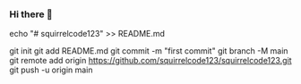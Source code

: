 ### Hi there 👋

<!--
**squirrelcode123/squirrelcode123** is a ✨ _special_ ✨ repository because its `README.md` (this file) appears on your GitHub profile.

Here are some ideas to get you started:

- 🔭 I’m currently working on ...
- 🌱 I’m currently learning ...
- 👯 I’m looking to collaborate on ...
- 🤔 I’m looking for help with ...
- 💬 Ask me about ...
- 📫 How to reach me: ...
- 😄 Pronouns: ...
- ⚡ Fun fact: ...
-->echo "# squirrelcode123" >> README.md
git init
git add README.md
git commit -m "first commit"
git branch -M main
git remote add origin https://github.com/squirrelcode123/squirrelcode123.git
git push -u origin main
